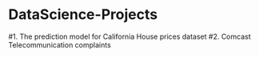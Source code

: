 # DataScience-Projects

#1. The prediction model for California House prices dataset
#2. Comcast Telecommunication complaints
